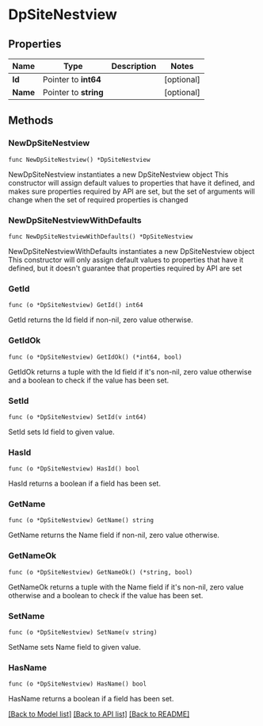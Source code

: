 # DpSiteNestview

## Properties

Name | Type | Description | Notes
------------ | ------------- | ------------- | -------------
**Id** | Pointer to **int64** |  | [optional] 
**Name** | Pointer to **string** |  | [optional] 

## Methods

### NewDpSiteNestview

`func NewDpSiteNestview() *DpSiteNestview`

NewDpSiteNestview instantiates a new DpSiteNestview object
This constructor will assign default values to properties that have it defined,
and makes sure properties required by API are set, but the set of arguments
will change when the set of required properties is changed

### NewDpSiteNestviewWithDefaults

`func NewDpSiteNestviewWithDefaults() *DpSiteNestview`

NewDpSiteNestviewWithDefaults instantiates a new DpSiteNestview object
This constructor will only assign default values to properties that have it defined,
but it doesn't guarantee that properties required by API are set

### GetId

`func (o *DpSiteNestview) GetId() int64`

GetId returns the Id field if non-nil, zero value otherwise.

### GetIdOk

`func (o *DpSiteNestview) GetIdOk() (*int64, bool)`

GetIdOk returns a tuple with the Id field if it's non-nil, zero value otherwise
and a boolean to check if the value has been set.

### SetId

`func (o *DpSiteNestview) SetId(v int64)`

SetId sets Id field to given value.

### HasId

`func (o *DpSiteNestview) HasId() bool`

HasId returns a boolean if a field has been set.

### GetName

`func (o *DpSiteNestview) GetName() string`

GetName returns the Name field if non-nil, zero value otherwise.

### GetNameOk

`func (o *DpSiteNestview) GetNameOk() (*string, bool)`

GetNameOk returns a tuple with the Name field if it's non-nil, zero value otherwise
and a boolean to check if the value has been set.

### SetName

`func (o *DpSiteNestview) SetName(v string)`

SetName sets Name field to given value.

### HasName

`func (o *DpSiteNestview) HasName() bool`

HasName returns a boolean if a field has been set.


[[Back to Model list]](../README.md#documentation-for-models) [[Back to API list]](../README.md#documentation-for-api-endpoints) [[Back to README]](../README.md)


